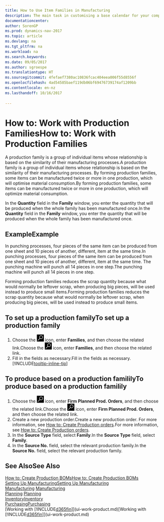```yaml
---
title: How to Use Item Families in Manufacturing
description: The main task in customising a base calendar for your company, or one of its business partners, is to enter any changes to working and nonworking day status.
documentationcenter: 
author: SorenGP
ms.prod: dynamics-nav-2017
ms.topic: article
ms.devlang: na
ms.tgt_pltfrm: na
ms.workload: na
ms.search.keywords: 
ms.date: 09/05/2017
ms.author: sgroespe
ms.translationtype: HT
ms.sourcegitcommit: 4fefaef7380ac10836fcac404eea006f55d8556f
ms.openlocfilehash: 4ad54585baef119db06bf69476739174af1209bb
ms.contentlocale: en-nz
ms.lasthandoff: 10/16/2017

---
```

# <a name="how-to-work-with-production-families"></a><span data-ttu-id="e45cc-103">How to: Work with Production Families</span><span class="sxs-lookup"><span data-stu-id="e45cc-103">How to: Work with Production Families</span></span>
<span data-ttu-id="e45cc-104">A production family is a group of individual items whose relationship is based on the similarity of their manufacturing processes.</span><span class="sxs-lookup"><span data-stu-id="e45cc-104">A production family is a group of individual items whose relationship is based on the similarity of their manufacturing processes.</span></span> <span data-ttu-id="e45cc-105">By forming production families, some items can be manufactured twice or more in one production, which will optimise material consumption.</span><span class="sxs-lookup"><span data-stu-id="e45cc-105">By forming production families, some items can be manufactured twice or more in one production, which will optimize material consumption.</span></span>

<span data-ttu-id="e45cc-106">In the **Quantity** field in the **Family** window, you enter the quantity that will be produced when the whole family has been manufactured once.</span><span class="sxs-lookup"><span data-stu-id="e45cc-106">In the **Quantity** field in the **Family** window, you enter the quantity that will be produced when the whole family has been manufactured once.</span></span>

## <a name="example"></a><span data-ttu-id="e45cc-107">Example</span><span class="sxs-lookup"><span data-stu-id="e45cc-107">Example</span></span>
<span data-ttu-id="e45cc-108">In punching processes, four pieces of the same item can be produced from one sheet and 10 pieces of another, different, item at the same time.</span><span class="sxs-lookup"><span data-stu-id="e45cc-108">In punching processes, four pieces of the same item can be produced from one sheet and 10 pieces of another, different, item at the same time.</span></span> <span data-ttu-id="e45cc-109">The punching machine will punch all 14 pieces in one step.</span><span class="sxs-lookup"><span data-stu-id="e45cc-109">The punching machine will punch all 14 pieces in one step.</span></span>

<span data-ttu-id="e45cc-110">Forming production families reduces the scrap quantity because what would normally be leftover scrap, when producing big pieces, will be used instead to produce small items.</span><span class="sxs-lookup"><span data-stu-id="e45cc-110">Forming production families reduces the scrap quantity because what would normally be leftover scrap, when producing big pieces, will be used instead to produce small items.</span></span>

## <a name="to-set-up-a-production-family"></a><span data-ttu-id="e45cc-111">To set up a production family</span><span class="sxs-lookup"><span data-stu-id="e45cc-111">To set up a production family</span></span>
1. <span data-ttu-id="e45cc-112">Choose the ![Search for Page or Report](media/ui-search/search_small.png "Search for Page or Report icon") icon, enter **Families**, and then choose the related link.</span><span class="sxs-lookup"><span data-stu-id="e45cc-112">Choose the ![Search for Page or Report](media/ui-search/search_small.png "Search for Page or Report icon") icon, enter **Families**, and then choose the related link.</span></span>
2. <span data-ttu-id="e45cc-113">Fill in the fields as necessary.</span><span class="sxs-lookup"><span data-stu-id="e45cc-113">Fill in the fields as necessary.</span></span> [!INCLUDE[tooltip-inline-tip](includes/tooltip-inline-tip_md.md)]

## <a name="to-produce-based-on-a-production-familily"></a><span data-ttu-id="e45cc-114">To produce based on a production familily</span><span class="sxs-lookup"><span data-stu-id="e45cc-114">To produce based on a production familily</span></span>
1. <span data-ttu-id="e45cc-115">Choose the ![Search for Page or Report](media/ui-search/search_small.png "Search for Page or Report icon") icon, enter **Firm Planned Prod. Orders**, and then choose the related link.</span><span class="sxs-lookup"><span data-stu-id="e45cc-115">Choose the ![Search for Page or Report](media/ui-search/search_small.png "Search for Page or Report icon") icon, enter **Firm Planned Prod. Orders**, and then choose the related link.</span></span>
2. <span data-ttu-id="e45cc-116">Create a new production order.</span><span class="sxs-lookup"><span data-stu-id="e45cc-116">Create a new production order.</span></span> <span data-ttu-id="e45cc-117">For more information, see [How to: Create Production orders](production-how-to-create-production-orders.md).</span><span class="sxs-lookup"><span data-stu-id="e45cc-117">For more information, see [How to: Create Production orders](production-how-to-create-production-orders.md).</span></span>
3. <span data-ttu-id="e45cc-118">In the **Source Type** field, select **Family**.</span><span class="sxs-lookup"><span data-stu-id="e45cc-118">In the **Source Type** field, select **Family**.</span></span>  
4. <span data-ttu-id="e45cc-119">In the **Source No.** field, select the relevant production family.</span><span class="sxs-lookup"><span data-stu-id="e45cc-119">In the **Source No.** field, select the relevant production family.</span></span>

## <a name="see-also"></a><span data-ttu-id="e45cc-120">See Also</span><span class="sxs-lookup"><span data-stu-id="e45cc-120">See Also</span></span>
[<span data-ttu-id="e45cc-121">How to: Create Production BOMs</span><span class="sxs-lookup"><span data-stu-id="e45cc-121">How to: Create Production BOMs</span></span>](production-how-to-create-production-boms.md)  
[<span data-ttu-id="e45cc-122">Setting Up Manufacturing</span><span class="sxs-lookup"><span data-stu-id="e45cc-122">Setting Up Manufacturing</span></span>](production-configure-production-processes.md)  
<span data-ttu-id="e45cc-123">[Manufacturing](production-manage-manufacturing.md)  </span><span class="sxs-lookup"><span data-stu-id="e45cc-123">[Manufacturing](production-manage-manufacturing.md)  </span></span>  
<span data-ttu-id="e45cc-124">[Planning](production-planning.md) </span><span class="sxs-lookup"><span data-stu-id="e45cc-124">[Planning](production-planning.md) </span></span>  
[<span data-ttu-id="e45cc-125">Inventory</span><span class="sxs-lookup"><span data-stu-id="e45cc-125">Inventory</span></span>](inventory-manage-inventory.md)  
[<span data-ttu-id="e45cc-126">Purchasing</span><span class="sxs-lookup"><span data-stu-id="e45cc-126">Purchasing</span></span>](purchasing-manage-purchasing.md)  
<span data-ttu-id="e45cc-127">[Working with [!INCLUDE[d365fin](includes/d365fin_md.md)]](ui-work-product.md)</span><span class="sxs-lookup"><span data-stu-id="e45cc-127">[Working with [!INCLUDE[d365fin](includes/d365fin_md.md)]](ui-work-product.md)</span></span>

